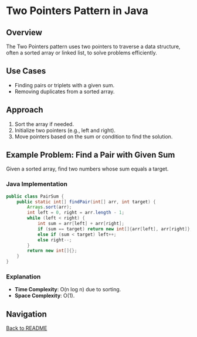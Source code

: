 # Two Pointers Pattern in Java

## Overview
The Two Pointers pattern uses two pointers to traverse a data structure, often a sorted array or linked list, to solve problems efficiently.

## Use Cases
- Finding pairs or triplets with a given sum.
- Removing duplicates from a sorted array.

## Approach
1. Sort the array if needed.
2. Initialize two pointers (e.g., left and right).
3. Move pointers based on the sum or condition to find the solution.

## Example Problem: Find a Pair with Given Sum
Given a sorted array, find two numbers whose sum equals a target.

### Java Implementation
```java
public class PairSum {
    public static int[] findPair(int[] arr, int target) {
        Arrays.sort(arr);
        int left = 0, right = arr.length - 1;
        while (left < right) {
            int sum = arr[left] + arr[right];
            if (sum == target) return new int[]{arr[left], arr[right]};
            else if (sum < target) left++;
            else right--;
        }
        return new int[]{};
    }
}
```

### Explanation
- **Time Complexity**: O(n log n) due to sorting.
- **Space Complexity**: O(1).

## Navigation
[Back to README](README.md)